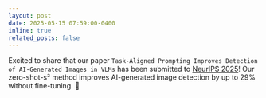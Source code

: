 ```yaml
---
layout: post
date: 2025-05-15 07:59:00-0400
inline: true
related_posts: false
---
```


Excited to share that our paper `Task-Aligned Prompting Improves Detection of AI-Generated Images in VLMs` has been submitted to [NeurIPS 2025](https://neurips.cc/)! Our zero-shot-s² method improves AI-generated image detection by up to 29% without fine-tuning. 🚀 

